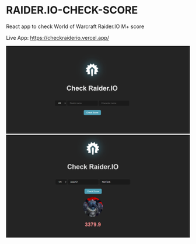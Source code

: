 # RAIDER.IO-CHECK-SCORE
React app to check World of Warcraft Raider.IO M+ score

Live App: https://checkraiderio.vercel.app/

![](raider/IM/IM1.png) 
![](raider/IM/IM2.png) 
